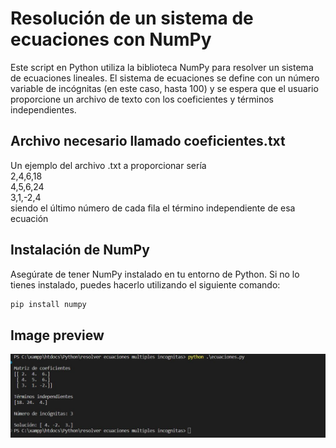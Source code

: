 # Resolución de un sistema de ecuaciones con NumPy
Este script en Python utiliza la biblioteca NumPy para resolver un sistema de ecuaciones lineales. El sistema de ecuaciones se define con un número variable de incógnitas (en este caso, hasta 100) y se espera que el usuario proporcione un archivo de texto con los coeficientes y términos independientes.  

## Archivo necesario llamado coeficientes.txt
Un ejemplo del archivo .txt a proporcionar sería  
2,4,6,18  
4,5,6,24  
3,1,-2,4  
siendo el último número de cada fila el término independiente de esa ecuación

## Instalación de NumPy
Asegúrate de tener NumPy instalado en tu entorno de Python. Si no lo tienes instalado, puedes hacerlo utilizando el siguiente comando:

```bash
pip install numpy
```

## Image preview
![Preview](https://raw.githubusercontent.com/isromar/Python/main/resolver%20ecuaciones%20multiples%20incognitas/preview.JPG)
